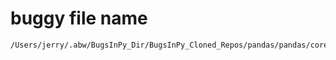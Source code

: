 # buggy file name

```text
/Users/jerry/.abw/BugsInPy_Dir/BugsInPy_Cloned_Repos/pandas/pandas/core/arrays/datetimelike.py
```